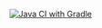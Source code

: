 [![Java CI with Gradle](https://github.com/NataliaTimoshina23/dom/actions/workflows/gradle.yml/badge.svg)](https://github.com/NataliaTimoshina23/dom/actions/workflows/gradle.yml)